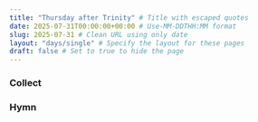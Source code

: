 ```yaml
---
title: "Thursday after Trinity" # Title with escaped quotes
date: 2025-07-31T00:00:00+00:00 # Use-MM-DDTHH:MM format
slug: 2025-07-31 # Clean URL using only date
layout: "days/single" # Specify the layout for these pages
draft: false # Set to true to hide the page
---
```


### Collect


### Hymn